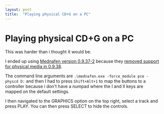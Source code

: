 ```yaml
---
layout: post
title:  "Playing physical CD+G on a PC"
---
```


# Playing physical CD+G on a PC

This was harder than i thought it would be.

I ended up using [Mednafen version 0.9.37-2](https://forum.fobby.net/index.php?t=msg&goto=3814)
because they [removed support for physical media in 0.9.38](https://forum.fobby.net/index.php?t=msg&goto=4639).

The command line arguments are `.\mednafen.exe -force_module pce -physcd D:` and then I had to press `Shift+Alt+1` to map the buttons to a controller because i don't have a numpad where the I and II keys are mapped on the default settings.

I then navigated to the GRAPHICS option on the top right, select a track and press PLAY.
You can then press SELECT to hide the controls.